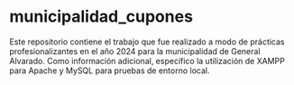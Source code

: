 # municipalidad_cupones
Este repositorio contiene el trabajo que fue realizado a modo de prácticas profesionalizantes en el año 2024 para la municipalidad de General Alvarado.
Como información adicional, especifico la utilización de XAMPP para Apache y MySQL para pruebas de entorno local.

